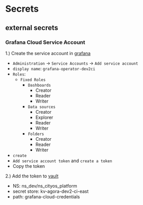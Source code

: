 # Secrets

## external secrets

### Grafana Cloud Service Account

1.) Create the service account in [grafana](https://wcmagoracidev2.grafana.net)
  - `Administration` -> `Service Accounts` -> `Add service account`
  - `display name`: `grafana-operator-dev2ci`
  - `Roles`:
    - `Fixed Roles`
      - `Dashboards`
        - Creator
        - Reader
        - Writer
      - `Data sources`
        - Creator
        - Explorer
        - Reader
        - Writer
      - `Folders`
        - Creator
        - Reader
        - Writer
  - `create`
  - `Add service account token` and `create a token`
  - Copy the token

2.) Add the token to [vault](https://dev.vault.tmc-stargate.com)
  - NS: ns_dev/ns_cityos_platform
  - secret store:  kv-agora-dev2-ci-east
  - path: grafana-cloud-credentials

